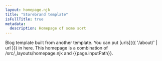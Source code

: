 ```yaml
---
layout: homepage.njk
title: "Storebrand template"
isFullTitle: true
metadata:
  description: Homepage of some sort
---
```


Blog template built from another template. You can put [urls]({{ '/about/' | url }}) in here. This homepage is a combination of /src/_layouts/homepage.njk and {{page.inputPath}}.
